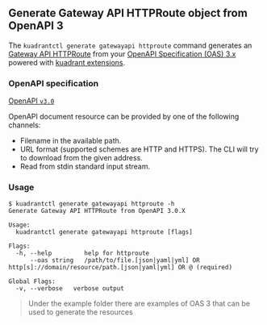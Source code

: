 ## Generate Gateway API HTTPRoute object from OpenAPI 3

The `kuadrantctl generate gatewayapi httproute` command generates an [Gateway API HTTPRoute](https://gateway-api.sigs.k8s.io/v1alpha2/guides/http-routing/)
from your [OpenAPI Specification (OAS) 3.x](https://github.com/OAI/OpenAPI-Specification/blob/main/versions/3.0.2.md) powered with [kuadrant extensions](openapi-kuadrant-extensions.md).

### OpenAPI specification

[OpenAPI `v3.0`](https://github.com/OAI/OpenAPI-Specification/blob/main/versions/3.0.3.md)

OpenAPI document resource can be provided by one of the following channels:
* Filename in the available path.
* URL format (supported schemes are HTTP and HTTPS). The CLI will try to download from the given address.
* Read from stdin standard input stream.

### Usage

```shell
$ kuadrantctl generate gatewayapi httproute -h
Generate Gateway API HTTPRoute from OpenAPI 3.0.X

Usage:
  kuadrantctl generate gatewayapi httproute [flags]

Flags:
  -h, --help         help for httproute
      --oas string   /path/to/file.[json|yaml|yml] OR http[s]://domain/resource/path.[json|yaml|yml] OR @ (required)

Global Flags:
  -v, --verbose   verbose output
```

> Under the example folder there are examples of OAS 3 that can be used to generate the resources
